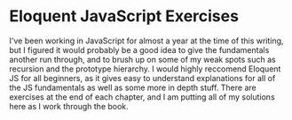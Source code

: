 # Eloquent JavaScript Exercises

I've been working in JavaScript for almost a year at the time of this writing, but I figured it would probably be a good idea to give the fundamentals 
another run through, and to brush up on some of my weak spots such as recursion and the prototype hierarchy. I would highly reccomend Eloquent JS for all 
beginners, as it gives easy to understand explanations for all of the JS fundamentals as well as some more in depth stuff. There are exercises at the end 
of each chapter, and I am putting all of my solutions here as I work through the book. 
